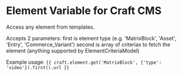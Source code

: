 # Element Variable for Craft CMS

Access any element from templates.

Accepts 2 parameters:
first is element type (e.g. 'MatrixBlock', 'Asset', 'Entry', 'Commerce_Variant')
second is array of criterias to fetch the element (anything supported by ElementCriteriaModel)

Example usage: 
`{{ craft.element.get('MatrixBlock', {'type': 'video'}).first().url }}`